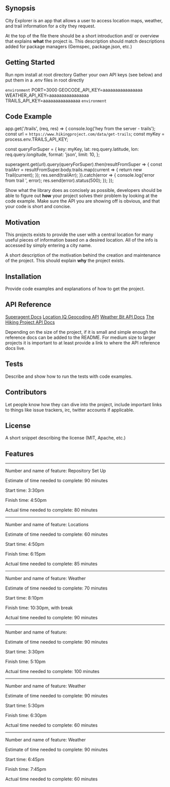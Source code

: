 ## Synopsis

City Explorer is an app that allows a user to access location maps, weather, and trail information for a city they request. 

At the top of the file there should be a short introduction and/ or overview that explains **what** the project is. This description should match descriptions added for package managers (Gemspec, package.json, etc.)

## Getting Started
Run npm install at root directory
Gather your own API keys (see below) and put them in a .env files in root directly

````environment````
PORT=3000
GEOCODE_API_KEY=aaaaaaaaaaaaaaaa
WEATHER_API_KEY=aaaaaaaaaaaaaaaa
TRAILS_API_KEY=aaaaaaaaaaaaaaa
````environment````

## Code Example
app.get('/trails', (req, res) => {
  console.log('hey from the server - trails');
  const url = `https://www.hikingproject.com/data/get-trails`;
  const myKey = process.env.TRAILS_API_KEY;

  const queryForSuper = {
    key: myKey,
    lat: req.query.latitude,
    lon: req.query.longitude,
    format: 'json',
    limit: 10,
  };

  superagent.get(url).query(queryForSuper).then(resultFromSuper => {
    const trailArr = resultFromSuper.body.trails.map(current => {
      return new Trail(current);
    });
    res.send(trailArr);
  }).catch(error => {
    console.log('error from trail ', error);
    res.send(error).status(500);
  });
});

Show what the library does as concisely as possible, developers should be able to figure out **how** your project solves their problem by looking at the code example. Make sure the API you are showing off is obvious, and that your code is short and concise.

## Motivation

This projects exists to provide the user with a central location for many useful pieces of information based on a desired location. All of the info is accessed by simply entering a city name.

A short description of the motivation behind the creation and maintenance of the project. This should explain **why** the project exists.

## Installation

Provide code examples and explanations of how to get the project.

## API Reference

[Superagent Docs](https://visionmedia.github.io/superagent/)
[Location IQ Geocoding API](https://locationiq.com/docs#forward-geocoding)
[Weather Bit API Docs](https://www.weatherbit.io/)
[The Hiking Project API Docs](https://www.hikingproject.com/data)

Depending on the size of the project, if it is small and simple enough the reference docs can be added to the README. For medium size to larger projects it is important to at least provide a link to where the API reference docs live.

## Tests

Describe and show how to run the tests with code examples.

## Contributors

Let people know how they can dive into the project, include important links to things like issue trackers, irc, twitter accounts if applicable.

## License

A short snippet describing the license (MIT, Apache, etc.)

## Features
_______
Number and name of feature: Repository Set Up

Estimate of time needed to complete: 90 minutes

Start time: 3:30pm

Finish time: 4:50pm

Actual time needed to complete: 80 minutes
_______
Number and name of feature: Locations

Estimate of time needed to complete: 60 minutes

Start time: 4:50pm

Finish time: 6:15pm

Actual time needed to complete: 85 minutes
_______
Number and name of feature: Weather

Estimate of time needed to complete: 70 minutes

Start time: 8:10pm

Finish time: 10:30pm, with break

Actual time needed to complete: 90 minutes
______
Number and name of feature: 

Estimate of time needed to complete: 90 minutes

Start time: 3:30pm

Finish time: 5:10pm

Actual time needed to complete: 100 minutes
______
Number and name of feature: Weather

Estimate of time needed to complete: 90 minutes

Start time: 5:30pm

Finish time: 6:30pm 

Actual time needed to complete: 60 minutes
______
Number and name of feature: Weather

Estimate of time needed to complete: 90 minutes

Start time: 6:45pm

Finish time: 7:45pm

Actual time needed to complete: 60 minutes